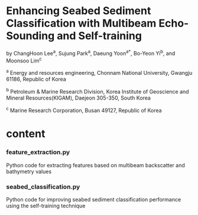 # Enhancing Seabed Sediment Classification with Multibeam Echo-Sounding and Self-training
by ChangHoon Lee<sup>a</sup>, Sujung Park<sup>a</sup>, Daeung Yoon<sup>a*</sup>, Bo-Yeon Yi<sup>b</sup>, and Moonsoo Lim<sup>c</sup>

<sup>a</sup> Energy and resources engineering, Chonnam National University, Gwangju 61186, Republic of Korea 

<sup>b</sup> Petroleum & Marine Research Division, Korea Institute of Geoscience and Mineral Resources(KIGAM), Daejeon 305-350, South Korea

<sup>c</sup> Marine Research Corporation, Busan 49127, Republic of Korea


# content
### feature_extraction.py
Python code for extracting features based on multibeam backscatter and bathymetry values
### seabed_classification.py
Python code for improving seabed sediment classification performance using the self-training technique
